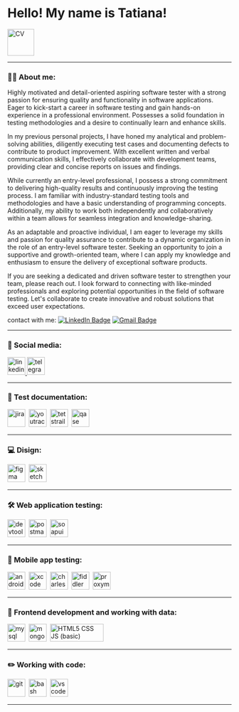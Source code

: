 # Hello! My name is Tatiana!

<a href="https://drive.google.com/file/d/1qdOCpxN5A60j0CMxP4mxR1kc866_7ndI/view?usp=drive_link" target="_blank">
  <img src="https://www.logomyway.com/logos_new/28250/myCV-logo-LMW-2-03_513713483913.png" title="CV" alt="CV" width="60" height="60" />
</a>

---

### 👨‍💻 About me:

Highly motivated and detail-oriented aspiring software tester with a strong passion for ensuring quality and functionality in software applications. Eager to kick-start a career in software testing and gain hands-on experience in a professional environment. Possesses a solid foundation in testing methodologies and a desire to continually learn and enhance skills.

In my previous personal projects, I have honed my analytical and problem-solving abilities, diligently executing test cases and documenting defects to contribute to product improvement. With excellent written and verbal communication skills, I effectively collaborate with development teams, providing clear and concise reports on issues and findings.

While currently an entry-level professional, I possess a strong commitment to delivering high-quality results and continuously improving the testing process. I am familiar with industry-standard testing tools and methodologies and have a basic understanding of programming concepts. Additionally, my ability to work both independently and collaboratively within a team allows for seamless integration and knowledge-sharing.

As an adaptable and proactive individual, I am eager to leverage my skills and passion for quality assurance to contribute to a dynamic organization in the role of an entry-level software tester. Seeking an opportunity to join a supportive and growth-oriented team, where I can apply my knowledge and enthusiasm to ensure the delivery of exceptional software products.

If you are seeking a dedicated and driven software tester to strengthen your team, please reach out. I look forward to connecting with like-minded professionals and exploring potential opportunities in the field of software testing. Let's collaborate to create innovative and robust solutions that exceed user expectations.

contact with me: [![LinkedIn Badge](https://img.shields.io/badge/-@tetiana_korobkina-blue?style=flat&logo=LinkedIn&logoColor=white)](https://www.linkedin.com/in/tetiana-korobkina) [![Gmail Badge](https://img.shields.io/badge/-Gmail-red?style=flat&logo=Gmail&logoColor=white)](kor1988tanya@gmail.com)

---

### 🤝 Social media:

  <div id="badges">
    <a href="https://www.linkedin.com/in/tetiana-korobkina" target="_blank">
      <img src="https://cdn-icons-png.flaticon.com/512/2504/2504799.png" width="40" height="40" alt="linkedin" />
    </a>
    <a href="https://t.me/korobkina_tatiana" target="_blank">
      <img src="https://cdn-icons-png.flaticon.com/512/2111/2111646.png" width="40" height="40" alt="telegram" />
    </a>
  </div>

---

### 📁 Test documentation:

<div>
  <img src="https://cdn.jsdelivr.net/gh/devicons/devicon/icons/jira/jira-original.svg" title="jira" alt="jira" width="40" height="40"/>&nbsp
  <img src="https://upload.wikimedia.org/wikipedia/commons/thumb/8/8d/YouTrack_Icon.svg/1024px-YouTrack_Icon.svg.png?20200803082248" title="youtrack" alt="youtrack" width="40" height="40"/>&nbsp
  <img src="https://codahosted.io/packs/21236/unversioned/assets/LOGO/ba1091c59bab89cd2fd0f289622731fe16113d7b00905abe64759c313a4b73b76c1b0426076ed76cb74752234c734131df46992d5b8b48fc13e264240e4f7119f736cfeb64df36ded54b5cbf6198b9cadedf18dd0cac5c7dbcd16e6336c29363cd1292ba" title="testrail" alt="tetstrail" width="40" height="40"/>&nbsp
  <img src="https://luna1.co/eb0187.png" title="qase" alt="qase" width="40" height="40"/>&nbsp
</div>

---

### 💻 Disign:

<div>
  <img src="https://cdn.jsdelivr.net/gh/devicons/devicon/icons/figma/figma-original.svg" title="figma" alt="figma" width="40" height="40"/>&nbsp
  <img src="https://upload.wikimedia.org/wikipedia/commons/thumb/5/59/Sketch_Logo.svg/2267px-Sketch_Logo.svg.png" title="sketch" alt="sketch" width="40" height="40"/>&nbsp
</div>

---

### 🛠 Web application testing:

<div>
  <img src="https://d33wubrfki0l68.cloudfront.net/38b5c953a4667366685d55db55d057c86db1fc54/a0fdc/static/acae6b24d940347661ca901ea07f47c1/chrome-dev-logo-icon.png" title="devtools" alt="devtools" width="40" height="40"/>&nbsp
  <img src="https://seeklogo.com/images/P/postman-logo-F43375A2EB-seeklogo.com.png" title="postman" alt="postman" width="40" height="40"/>&nbsp
  <img src="https://static0.smartbear.co/smartbearbrand/media/images/home/soapui-icon.svg" title="soapui" alt="soapui" width="40" height="40"/>&nbsp
</div>

---

### 📱 Mobile app testing:

<div>
  <img src="https://cdn.jsdelivr.net/gh/devicons/devicon/icons/androidstudio/androidstudio-original.svg" title="android-studio" alt="android-studio" width="40" height="40"/>&nbsp
  <img src="https://cdn.jsdelivr.net/gh/devicons/devicon/icons/xcode/xcode-original.svg" title="xcode" alt="xcode" width="40" height="40"/>&nbsp
  <img src="https://cdn.icon-icons.com/icons2/3053/PNG/512/charles_proxy_macos_bigsur_icon_190302.png" title="charles-proxy" alt="charles-proxy" width="40" height="40"/>&nbsp
  <img src="https://www.megaleechers.com/storage/Fiddler-Everywhere-Icon.png" title="fiddler" alt="fiddler" width="40" height="40"/>&nbsp
  <img src="https://pbs.twimg.com/profile_images/1589614420766126080/slAIVDtr_400x400.jpg" title="proxyman" alt="proxyman" width="40" height="40"/>&nbsp
</div>

---

### 💾 Frontend development and working with data:

<div>
  <img src="https://cdn.jsdelivr.net/gh/devicons/devicon/icons/mysql/mysql-original.svg" title="mysql" alt="mysql" width="40" height="40"/>&nbsp
  <img src="https://cdn.jsdelivr.net/gh/devicons/devicon/icons/mongodb/mongodb-original.svg" title="mongodb" alt="mongodb" width="40" height="40"/>&nbsp
  <img src="https://www.freepnglogos.com/uploads/html5-logo-png/html5-logo-best-web-design-psd-html-cms-development-ecommerce-6.png" title="HTML5 CSS JS (basic)" alt="HTML5 CSS JS (basic)" width="120" height="40"/>&nbsp
</div>

---

### ✏️ Working with code:

<div>
  <img src="https://cdn.jsdelivr.net/gh/devicons/devicon/icons/git/git-original.svg" title="git" alt="git" width="40" height="40"/>&nbsp
  <img src="https://upload.wikimedia.org/wikipedia/commons/thumb/4/4b/Bash_Logo_Colored.svg/1024px-Bash_Logo_Colored.svg.png?20180723054350" title="bash" alt="bash" width="40" height="40"/>&nbsp
  <img src="https://cdn.jsdelivr.net/gh/devicons/devicon/icons/vscode/vscode-original.svg" title="vscode" alt="vscode" width="40" height="40"/>&nbsp

</div>

---

<!-- ### 💻 Пройденные курсы:
| Курсы                                                           | Дата              |
| ----------------------------------------------------------------| :---------------: |
| netology.ru/Старт в программировании                            | 02/2022 - 03/2022 |
--- -->

